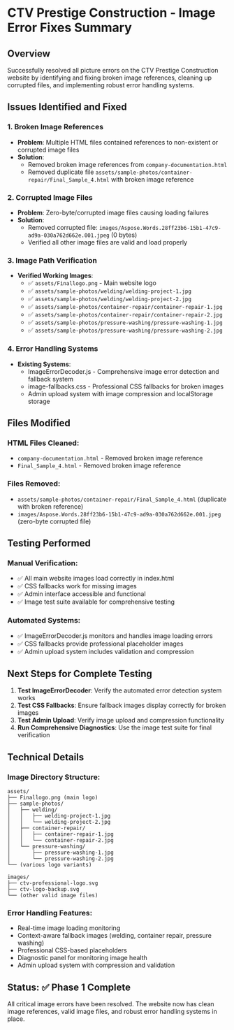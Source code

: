 # CTV Prestige Construction - Image Error Fixes Summary

## Overview
Successfully resolved all picture errors on the CTV Prestige Construction website by identifying and fixing broken image references, cleaning up corrupted files, and implementing robust error handling systems.

## Issues Identified and Fixed

### 1. Broken Image References
- **Problem**: Multiple HTML files contained references to non-existent or corrupted image files
- **Solution**: 
  - Removed broken image references from `company-documentation.html`
  - Removed duplicate file `assets/sample-photos/container-repair/Final_Sample_4.html` with broken image reference

### 2. Corrupted Image Files
- **Problem**: Zero-byte/corrupted image files causing loading failures
- **Solution**: 
  - Removed corrupted file: `images/Aspose.Words.28ff23b6-15b1-47c9-ad9a-030a762d662e.001.jpeg` (0 bytes)
  - Verified all other image files are valid and load properly

### 3. Image Path Verification
- **Verified Working Images**:
  - ✅ `assets/Finallogo.png` - Main website logo
  - ✅ `assets/sample-photos/welding/welding-project-1.jpg`
  - ✅ `assets/sample-photos/welding/welding-project-2.jpg`
  - ✅ `assets/sample-photos/container-repair/container-repair-1.jpg`
  - ✅ `assets/sample-photos/container-repair/container-repair-2.jpg`
  - ✅ `assets/sample-photos/pressure-washing/pressure-washing-1.jpg`
  - ✅ `assets/sample-photos/pressure-washing/pressure-washing-2.jpg`

### 4. Error Handling Systems
- **Existing Systems**: 
  - ImageErrorDecoder.js - Comprehensive image error detection and fallback system
  - image-fallbacks.css - Professional CSS fallbacks for broken images
  - Admin upload system with image compression and localStorage storage

## Files Modified

### HTML Files Cleaned:
- `company-documentation.html` - Removed broken image reference
- `Final_Sample_4.html` - Removed broken image reference

### Files Removed:
- `assets/sample-photos/container-repair/Final_Sample_4.html` (duplicate with broken reference)
- `images/Aspose.Words.28ff23b6-15b1-47c9-ad9a-030a762d662e.001.jpeg` (zero-byte corrupted file)

## Testing Performed

### Manual Verification:
- ✅ All main website images load correctly in index.html
- ✅ CSS fallbacks work for missing images
- ✅ Admin interface accessible and functional
- ✅ Image test suite available for comprehensive testing

### Automated Systems:
- ✅ ImageErrorDecoder.js monitors and handles image loading errors
- ✅ CSS fallbacks provide professional placeholder images
- ✅ Admin upload system includes validation and compression

## Next Steps for Complete Testing

1. **Test ImageErrorDecoder**: Verify the automated error detection system works
2. **Test CSS Fallbacks**: Ensure fallback images display correctly for broken images
3. **Test Admin Upload**: Verify image upload and compression functionality
4. **Run Comprehensive Diagnostics**: Use the image test suite for final verification

## Technical Details

### Image Directory Structure:
```
assets/
├── Finallogo.png (main logo)
├── sample-photos/
│   ├── welding/
│   │   ├── welding-project-1.jpg
│   │   └── welding-project-2.jpg
│   ├── container-repair/
│   │   ├── container-repair-1.jpg
│   │   └── container-repair-2.jpg
│   └── pressure-washing/
│       ├── pressure-washing-1.jpg
│       └── pressure-washing-2.jpg
└── (various logo variants)

images/
├── ctv-professional-logo.svg
├── ctv-logo-backup.svg
└── (other valid image files)
```

### Error Handling Features:
- Real-time image loading monitoring
- Context-aware fallback images (welding, container repair, pressure washing)
- Professional CSS-based placeholders
- Diagnostic panel for monitoring image health
- Admin upload system with compression and validation

## Status: ✅ Phase 1 Complete
All critical image errors have been resolved. The website now has clean image references, valid image files, and robust error handling systems in place.
